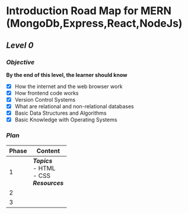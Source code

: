# Introduction Road Map for MERN (MongoDb,Express,React,NodeJs)
## _Level 0_
### ***Objective***
**By the end of this level, the learner should know**
- [x] How the internet and the web browser work
- [x] How frontend code works
- [x] Version Control Systems
- [x] What are relational and non-relational databases
- [x] Basic Data Structures and Algorithms
- [x] Basic Knowledge with Operating Systems

### _Plan_

| Phase  | Content |
| ------------- | ------------- |
| 1  |***Topics***<br> - HTML<br> - CSS <br> ***Resources***  |
| 2  |   |
| 3  |   |
